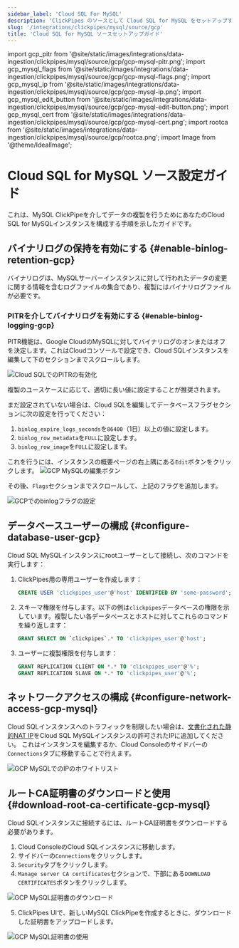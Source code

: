 ```yaml
---
sidebar_label: 'Cloud SQL For MySQL'
description: 'ClickPipes のソースとして Cloud SQL for MySQL をセットアップする手順ガイド'
slug: '/integrations/clickpipes/mysql/source/gcp'
title: 'Cloud SQL for MySQL ソースセットアップガイド'
---
```


import gcp_pitr from '@site/static/images/integrations/data-ingestion/clickpipes/mysql/source/gcp/gcp-mysql-pitr.png';
import gcp_mysql_flags from '@site/static/images/integrations/data-ingestion/clickpipes/mysql/source/gcp/gcp-mysql-flags.png';
import gcp_mysql_ip from '@site/static/images/integrations/data-ingestion/clickpipes/mysql/source/gcp/gcp-mysql-ip.png';
import gcp_mysql_edit_button from '@site/static/images/integrations/data-ingestion/clickpipes/mysql/source/gcp/gcp-mysql-edit-button.png';
import gcp_mysql_cert from '@site/static/images/integrations/data-ingestion/clickpipes/mysql/source/gcp/gcp-mysql-cert.png';
import rootca from '@site/static/images/integrations/data-ingestion/clickpipes/mysql/source/gcp/rootca.png';
import Image from '@theme/IdealImage';


# Cloud SQL for MySQL ソース設定ガイド

これは、MySQL ClickPipeを介してデータの複製を行うためにあなたのCloud SQL for MySQLインスタンスを構成する手順を示したガイドです。

## バイナリログの保持を有効にする {#enable-binlog-retention-gcp}
バイナリログは、MySQLサーバーインスタンスに対して行われたデータの変更に関する情報を含むログファイルの集合であり、複製にはバイナリログファイルが必要です。

### PITRを介してバイナリログを有効にする {#enable-binlog-logging-gcp}
PITR機能は、Google CloudのMySQLに対してバイナリログのオンまたはオフを決定します。これはCloudコンソールで設定でき、Cloud SQLインスタンスを編集して下のセクションまでスクロールします。

<Image img={gcp_pitr} alt="Cloud SQLでのPITRの有効化" size="lg" border/>

複製のユースケースに応じて、適切に長い値に設定することが推奨されます。

まだ設定されていない場合は、Cloud SQLを編集してデータベースフラグセクションに次の設定を行ってください：
1. `binlog_expire_logs_seconds`を`86400`（1日）以上の値に設定します。
2. `binlog_row_metadata`を`FULL`に設定します。
3. `binlog_row_image`を`FULL`に設定します。

これを行うには、インスタンスの概要ページの右上隅にある`Edit`ボタンをクリックします。
<Image img={gcp_mysql_edit_button} alt="GCP MySQLの編集ボタン" size="lg" border/>

その後、`Flags`セクションまでスクロールして、上記のフラグを追加します。

<Image img={gcp_mysql_flags} alt="GCPでのbinlogフラグの設定" size="lg" border/>

## データベースユーザーの構成 {#configure-database-user-gcp}

Cloud SQL MySQLインスタンスにrootユーザーとして接続し、次のコマンドを実行します：

1. ClickPipes用の専用ユーザーを作成します：

    ```sql
    CREATE USER 'clickpipes_user'@'host' IDENTIFIED BY 'some-password';
    ```

2. スキーマ権限を付与します。以下の例は`clickpipes`データベースの権限を示しています。複製したい各データベースとホストに対してこれらのコマンドを繰り返します：

    ```sql
    GRANT SELECT ON `clickpipes`.* TO 'clickpipes_user'@'host';
    ```

3. ユーザーに複製権限を付与します：

    ```sql
    GRANT REPLICATION CLIENT ON *.* TO 'clickpipes_user'@'%';
    GRANT REPLICATION SLAVE ON *.* TO 'clickpipes_user'@'%';
    ```

## ネットワークアクセスの構成 {#configure-network-access-gcp-mysql}

Cloud SQLインスタンスへのトラフィックを制限したい場合は、[文書化された静的NAT IP](../../index.md#list-of-static-ips)をCloud SQL MySQLインスタンスの許可されたIPに追加してください。
これはインスタンスを編集するか、Cloud Consoleのサイドバーの`Connections`タブに移動することで行えます。

<Image img={gcp_mysql_ip} alt="GCP MySQLでのIPのホワイトリスト" size="lg" border/>

## ルートCA証明書のダウンロードと使用 {#download-root-ca-certificate-gcp-mysql}
Cloud SQLインスタンスに接続するには、ルートCA証明書をダウンロードする必要があります。

1. Cloud ConsoleのCloud SQLインスタンスに移動します。
2. サイドバーの`Connections`をクリックします。
3. `Security`タブをクリックします。
4. `Manage server CA certificates`セクションで、下部にある`DOWNLOAD CERTIFICATES`ボタンをクリックします。

<Image img={gcp_mysql_cert} alt="GCP MySQL証明書のダウンロード" size="lg" border/>

5. ClickPipes UIで、新しいMySQL ClickPipeを作成するときに、ダウンロードした証明書をアップロードします。

<Image img={rootca} alt="GCP MySQL証明書の使用" size="lg" border/>
